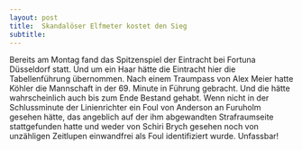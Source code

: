 ```yaml
---
layout: post
title:  Skandalöser Elfmeter kostet den Sieg
subtitle:  
---
```


Bereits am Montag fand das Spitzenspiel der Eintracht bei Fortuna Düsseldorf statt. Und um ein Haar hätte die Eintracht hier die Tabellenführung übernommen. Nach einem Traumpass von Alex Meier hatte Köhler die Mannschaft in der 69. Minute in Führung gebracht. Und die hätte wahrscheinlich auch bis zum Ende Bestand gehabt. Wenn nicht in der Schlussminute der Linienrichter ein Foul von Anderson an Furuholm gesehen hätte, das angeblich auf der ihm abgewandten Strafraumseite stattgefunden hatte und weder von Schiri Brych gesehen noch von unzähligen Zeitlupen einwandfrei als Foul identifiziert wurde. Unfassbar! 


